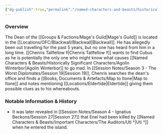 ```yaml
---
{"dg-publish":true,"permalink":"/named-characters-and-beasts/historically-significant-characters/enel-cubus/","tags":["NPC"],"updated":"2025-03-01T21:15:55.999+00:00"}
---
```



### Overview
The Dean of the [[Groups & Factions/Mage's Guild\|Mage's Guild]] is located in the [[Locations/OFC/Blackwall/Blackwall\|Blackwall]]. He has allegedly been out travelling for the past 5 years, but no one has heard from him in a long time. [[Chenris Tallfellow ‡\|Chenris Tallfellow ‡]] wants to find Cubus as he is potentially the only one who might know what causes [[Named Characters & Beasts/Historically Significant  Characters/Agolin Winterbor\|Agolin Winterbor]] to go mad. In [[Session Notes/Season 3 - The Worst Diplomates/Session 19\|Session 19]], Chenris searches the dean's office and finds a [[Books, Documents & Artefacts/Map to Itone\|Map to Itone]] and notes mentioning [[Locations/Eldertide\|Eldertide]] giving them possible clues as to his whereabouts. 

### Notable Information & History
- It was later revealed in [[Session Notes/Season 4 - Ignatius Beckons/Session 27\|Session 27]] that Enel had been killed by [[Named Characters & Beasts/Important Characters/The Auditors/Uti †\|Uti †]] when he entered the island. 